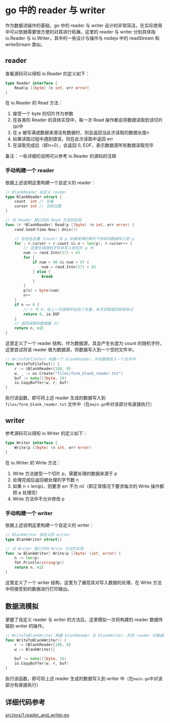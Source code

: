 # go 中的 reader 与 writer
作为数据流操作的基础，go 中的 reader 与 writer 设计的非常简洁，在实际使用中可以依据需要很方便的对其进行拓展。这里的 reader 与 writer 分别具体指 io.Reader 与 io.Writer，其中的一些设计与操作与 nodejs 中的 readStream 和 writeStream 类似。

## reader
查看源码可以得知 io.Reader 的定义如下：  
```go
type Reader interface {
    Read(p []byte) (n int, err error)
}
```

在 io.Reader 的 Read 方法：
1. 接受一个 byte 的切片作为参数  
1. 在各类的 Reader 的具体实现中，每一次 Read 操作都会将数据读取到该切片(p)中  
1. 在 p 被写满或数据来源没有数据时，则会返回当此次读取的数据长度n  
1. 如果读取过程中遇到错误，则在此次读取中返回 err  
1. 在读取完成后（即n=0），会返回 0, EOF，表示数据源所有数据读取完毕

备注：一些详细的说明可以参考 io.Reader 的源码的注释

### 手动构建一个 reader
依据上述说明这里构建一个自定义的 reader：

```go
// BlankReader 自定义 reader
type BlankReader struct {
	count  int // 总量
	cursor int // 当前位置
}

// 对 Reader 接口中的 Read 方法的实现
func (r *BlankReader) Read(p []byte) (n int, err error) {
	rand.Seed(time.Now().Unix())

	// 在到达总量（count）且 p 未被填满的情况下持续将数据写入到 p
	for ; r.cursor < r.count && n < len(p); r.cursor++ {
		// 这里生成随机字符并写入到切片 p 中
		num := rand.Intn(57) + 65
		for {
			if num > 90 && num < 97 {
				num = rand.Intn(57) + 65
			} else {
				break
			}
		}
		p[n] = byte(num)
		n++
	}
	if n == 0 {
		// n 为 0，在上一次读取中达到了总量，本次读取返回结束标记
		return 0, io.EOF
	}
	// 返回读取的数据量（n）
	return n, nil
}
```

这里定义了一个 reader 结构，作为数据源，其会产生长度为 count 的随机字符，这里尝试将该 reader 做为数据源，将数据写入到一个空的文件中。

```go
// WriteToFileTest 构建一个 blankReader，并将数据写入一个文件中
func WriteToFileTest() {
	r := &BlankReader{100, 0}
	w, _ := os.Create("files/form_blank_reader.txt")
	buf := make([]byte, 10)
	io.CopyBuffer(w, r, buf)
}
```

执行该函数，即可将上述 reader 生成的数据写入到 `files/form_blank_reader.txt` 文件中（在`main.go`中对该部分有直接执行）

## writer
参考源码可以得知 io.Writer 的定义如下：  

```go
type Writer interface {
	Write(p []byte) (n int, err error)
}
```

在 io.Writer 的 Write 方法：
1. Write 方法接受一个切片 p，需要处理的数据来源于 p  
1. 处理完成后返回被处理的字节数 n  
1. 如果 n < len(p)，则要求 err 不为 nil（即正常情况下要求每次的 Write 操作都把 p 处理完）  
1. Write 方法中不允许修改 p

### 手动构建一个 writer
依据上述说明这里构建一个自定义的 writer：

```go
// BlankWriter 自定义的 writer
type BlankWriter struct{}

// 对 Writer 接口中的 Write 方法的实现
func (w BlankWriter) Write(p []byte) (int, error) {
	n := len(p)
	fmt.Println(string(p))
	return n, nil
}
```
这里定义了一个 writer 结构，这里为了展现其对写入数据的处理，在 Write 方法中将接受到的数据进行打印输出。

## 数据流模拟
掌握了自定义 reader 与 writer 的方法后，这里模拟一次将构建的 reader 数据传输到 writer 的操作。

```go
// WriteToBlankWriter 构建 blankReader 与 blankWriter，并将 reader 的数据导入到 writer
func WriteToBlankWriter() {
	r := &BlankReader{100, 0}
	w := BlankWriter{}

	buf := make([]byte, 10)
	io.CopyBuffer(w, r, buf)
}
```

执行该函数，即可将上述 reader 生成的数据写入到 writer 中（在`main.go`中对该部分有直接执行）

## 详细代码参考
[src/exs/1.reader_and_writer.go](/src/exs/1.reader_and_writer.go)
